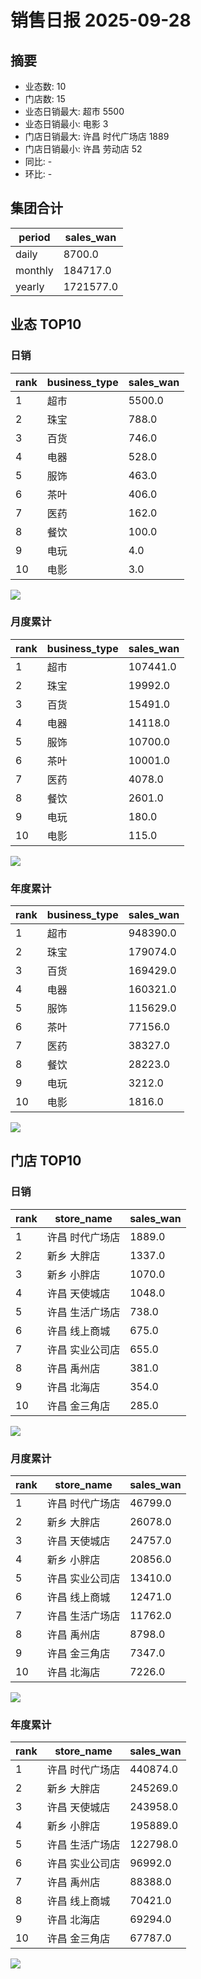 # 销售日报 2025-09-28

## 摘要

- 业态数: 10
- 门店数: 15
- 业态日销最大: 超市 5500
- 业态日销最小: 电影 3
- 门店日销最大: 许昌 时代广场店 1889
- 门店日销最小: 许昌 劳动店 52
- 同比: -
- 环比: -

## 集团合计

| period | sales_wan |
| --- | --- |
| daily | 8700.0 |
| monthly | 184717.0 |
| yearly | 1721577.0 |

## 业态 TOP10

### 日销

| rank | business_type | sales_wan |
| --- | --- | --- |
| 1 | 超市 | 5500.0 |
| 2 | 珠宝 | 788.0 |
| 3 | 百货 | 746.0 |
| 4 | 电器 | 528.0 |
| 5 | 服饰 | 463.0 |
| 6 | 茶叶 | 406.0 |
| 7 | 医药 | 162.0 |
| 8 | 餐饮 | 100.0 |
| 9 | 电玩 | 4.0 |
| 10 | 电影 | 3.0 |

![](./bu_daily_top10.svg)

### 月度累计

| rank | business_type | sales_wan |
| --- | --- | --- |
| 1 | 超市 | 107441.0 |
| 2 | 珠宝 | 19992.0 |
| 3 | 百货 | 15491.0 |
| 4 | 电器 | 14118.0 |
| 5 | 服饰 | 10700.0 |
| 6 | 茶叶 | 10001.0 |
| 7 | 医药 | 4078.0 |
| 8 | 餐饮 | 2601.0 |
| 9 | 电玩 | 180.0 |
| 10 | 电影 | 115.0 |

![](./bu_monthly_top10.svg)

### 年度累计

| rank | business_type | sales_wan |
| --- | --- | --- |
| 1 | 超市 | 948390.0 |
| 2 | 珠宝 | 179074.0 |
| 3 | 百货 | 169429.0 |
| 4 | 电器 | 160321.0 |
| 5 | 服饰 | 115629.0 |
| 6 | 茶叶 | 77156.0 |
| 7 | 医药 | 38327.0 |
| 8 | 餐饮 | 28223.0 |
| 9 | 电玩 | 3212.0 |
| 10 | 电影 | 1816.0 |

![](./bu_yearly_top10.svg)

## 门店 TOP10

### 日销

| rank | store_name | sales_wan |
| --- | --- | --- |
| 1 | 许昌 时代广场店 | 1889.0 |
| 2 | 新乡 大胖店 | 1337.0 |
| 3 | 新乡 小胖店 | 1070.0 |
| 4 | 许昌 天使城店 | 1048.0 |
| 5 | 许昌 生活广场店 | 738.0 |
| 6 | 许昌 线上商城 | 675.0 |
| 7 | 许昌 实业公司店 | 655.0 |
| 8 | 许昌 禹州店 | 381.0 |
| 9 | 许昌 北海店 | 354.0 |
| 10 | 许昌 金三角店 | 285.0 |

![](./store_daily_top10.svg)

### 月度累计

| rank | store_name | sales_wan |
| --- | --- | --- |
| 1 | 许昌 时代广场店 | 46799.0 |
| 2 | 新乡 大胖店 | 26078.0 |
| 3 | 许昌 天使城店 | 24757.0 |
| 4 | 新乡 小胖店 | 20856.0 |
| 5 | 许昌 实业公司店 | 13410.0 |
| 6 | 许昌 线上商城 | 12471.0 |
| 7 | 许昌 生活广场店 | 11762.0 |
| 8 | 许昌 禹州店 | 8798.0 |
| 9 | 许昌 金三角店 | 7347.0 |
| 10 | 许昌 北海店 | 7226.0 |

![](./store_monthly_top10.svg)

### 年度累计

| rank | store_name | sales_wan |
| --- | --- | --- |
| 1 | 许昌 时代广场店 | 440874.0 |
| 2 | 新乡 大胖店 | 245269.0 |
| 3 | 许昌 天使城店 | 243958.0 |
| 4 | 新乡 小胖店 | 195889.0 |
| 5 | 许昌 生活广场店 | 122798.0 |
| 6 | 许昌 实业公司店 | 96992.0 |
| 7 | 许昌 禹州店 | 88388.0 |
| 8 | 许昌 线上商城 | 70421.0 |
| 9 | 许昌 北海店 | 69294.0 |
| 10 | 许昌 金三角店 | 67787.0 |

![](./store_yearly_top10.svg)